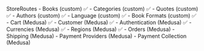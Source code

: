 StoreRoutes
    - Books (custom) ✅
    - Categories (custom) ✅
    - Quotes (custom) ✅
    - Authors (custom) ✅
    - Language (custom) ✅
    - Book Formats (custom) ✅
    - Cart (Medusa) ✅
    - Customer (Medusa) ✅
    - Authentication (Medusa) ✅
    - Currencies (Medusa) ✅
    - Regions (Medusa) ✅
    - Orders (Medusa)
    - Shipping (Medusa)
    - Payment Providers (Medusa)
    - Payment Collection (Medusa)
